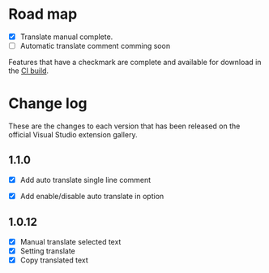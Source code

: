 # Road map

- [x] Translate manual complete.
- [ ] Automatic translate comment comming soon

Features that have a checkmark are complete and available for
download in the
[CI build](http://vsixgallery.com/extension/c90fdb4d-7351-4205-9d62-159428df15d9/).

# Change log

These are the changes to each version that has been released
on the official Visual Studio extension gallery.
## 1.1.0
- [x] Add auto translate single line comment
- [x] Add enable/disable auto translate in option 


## 1.0.12

- [x] Manual translate selected text
- [x] Setting translate
- [x] Copy translated text